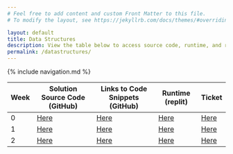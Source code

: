 ```yaml
---
# Feel free to add content and custom Front Matter to this file.
# To modify the layout, see https://jekyllrb.com/docs/themes/#overriding-theme-defaults

layout: default
title: Data Structures
description: View the table below to access source code, runtime, and review tickets for weekly tech talks
permalink: /datastructures/
---
```


{% include navigation.md %}

| Week | Solution Source Code (GitHub) | Links to Code Snippets (GitHub) | Runtime (replit) | Ticket |
| - | - | - | - | - |
| 0 |[Here](https://github.com/rpeddakama/CSA-Data-Structures/tree/master/src/Week0)| [Here](https://github.com/rpeddakama/CSA-Data-Structures/blob/master/src/Week0/Matrix.java#L33-L60)| [Here](https://replit.com/@RishiPeddakama/CSA-Data-Structures) | [Here](https://github.com/nolanplatt/AP-CSA-T3/issues/6) |
| 1 | [Here](https://github.com/rpeddakama/CSA-Data-Structures/tree/master/src/Week1) | [Here](https://github.com/rpeddakama/CSA-Data-Structures/blob/master/src/Week1/QueueAddRemove.java#L29-L50) | [Here](https://replit.com/@RishiPeddakama/CSA-Data-Structures) | [Here](https://github.com/rpeddakama/AP-CSA-T3/issues/24) |
| 2 | [Here](https://github.com/rpeddakama/CSA-Data-Structures/tree/master/src/Week2) | [Here](https://github.com/rpeddakama/CSA-Data-Structures/blob/master/src/Week2/Calculator.java#L149-L191) | [Here](https://replit.com/@RishiPeddakama/CSA-Data-Structures) | [Here](https://github.com/rpeddakama/AP-CSA-T3/issues/29) 
